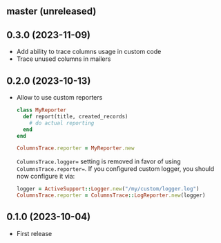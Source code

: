 ## master (unreleased)

## 0.3.0 (2023-11-09)

  - Add ability to trace columns usage in custom code
  - Trace unused columns in mailers

## 0.2.0 (2023-10-13)

- Allow to use custom reporters

  ```ruby
  class MyReporter
    def report(title, created_records)
      # do actual reporting
    end
  end

  ColumnsTrace.reporter = MyReporter.new
  ```

  `ColumnsTrace.logger=` setting is removed in favor of using `ColumnsTrace.reporter=`.
  If you configured custom logger, you should now configure it via:

  ```ruby
  logger = ActiveSupport::Logger.new("/my/custom/logger.log")
  ColumnsTrace.reporter = ColumnsTrace::LogReporter.new(logger)
  ```

## 0.1.0 (2023-10-04)

- First release
